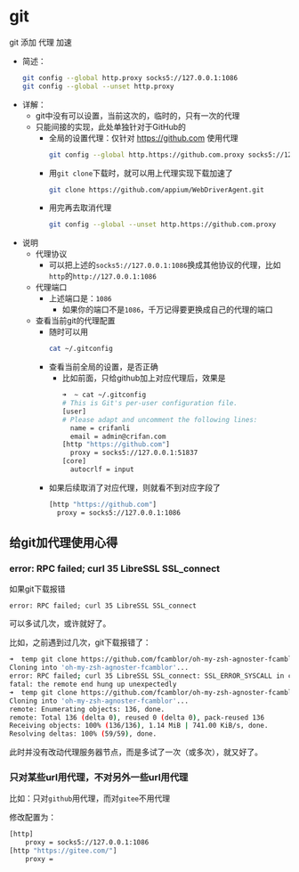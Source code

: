 # git

git 添加 代理 加速

* 简述：
    ```bash
    git config --global http.proxy socks5://127.0.0.1:1086
    git config --global --unset http.proxy
    ```
* 详解：
  * git中没有可以设置，当前这次的，临时的，只有一次的代理
  * 只能间接的实现，此处单独针对于GitHub的
    * 全局的设置代理：仅针对 https://github.com 使用代理
      ```bash
      git config --global http.https://github.com.proxy socks5://127.0.0.1:1086
      ```
    * 用`git clone`下载时，就可以用上代理实现下载加速了
      ```bash
      git clone https://github.com/appium/WebDriverAgent.git
      ```
    * 用完再去取消代理
      ```bash
      git config --global --unset http.https://github.com.proxy
      ```
* 说明
  * 代理协议
    * 可以把上述的`socks5://127.0.0.1:1086`换成其他协议的代理，比如`http`的`http://127.0.0.1:1086`
  * 代理端口
    * 上述端口是：`1086`
      * 如果你的端口不是`1086`，千万记得要更换成自己的代理的端口
  * 查看当前git的代理配置
    * 随时可以用
      ```bash
      cat ~/.gitconfig
      ```
    * 查看当前全局的设置，是否正确
      * 比如前面，只给github加上对应代理后，效果是
        ```bash
        ➜  ~ cat ~/.gitconfig
        # This is Git's per-user configuration file.
        [user]
        # Please adapt and uncomment the following lines:
          name = crifanli
          email = admin@crifan.com
        [http "https://github.com"]
          proxy = socks5://127.0.0.1:51837
        [core]
          autocrlf = input
        ```
    * 如果后续取消了对应代理，则就看不到对应字段了
      ```bash
      [http "https://github.com"]
        proxy = socks5://127.0.0.1:1086
      ```

## 给git加代理使用心得

### error: RPC failed; curl 35 LibreSSL SSL_connect

如果git下载报错

`error: RPC failed; curl 35 LibreSSL SSL_connect`

可以多试几次，或许就好了。

比如，之前遇到过几次，git下载报错了：

```bash
➜  temp git clone https://github.com/fcamblor/oh-my-zsh-agnoster-fcamblor.git
Cloning into 'oh-my-zsh-agnoster-fcamblor'...
error: RPC failed; curl 35 LibreSSL SSL_connect: SSL_ERROR_SYSCALL in connection to github.com:443
fatal: the remote end hung up unexpectedly
➜  temp git clone https://github.com/fcamblor/oh-my-zsh-agnoster-fcamblor.git
Cloning into 'oh-my-zsh-agnoster-fcamblor'...
remote: Enumerating objects: 136, done.
remote: Total 136 (delta 0), reused 0 (delta 0), pack-reused 136
Receiving objects: 100% (136/136), 1.14 MiB | 741.00 KiB/s, done.
Resolving deltas: 100% (59/59), done.
```

此时并没有改动代理服务器节点，而是多试了一次（或多次），就又好了。

### 只对某些url用代理，不对另外一些url用代理

比如：只对`github`用代理，而对`gitee`不用代理

修改配置为：

```bash
[http]
    proxy = socks5://127.0.0.1:1086
[http "https://gitee.com/"]
    proxy =
```
